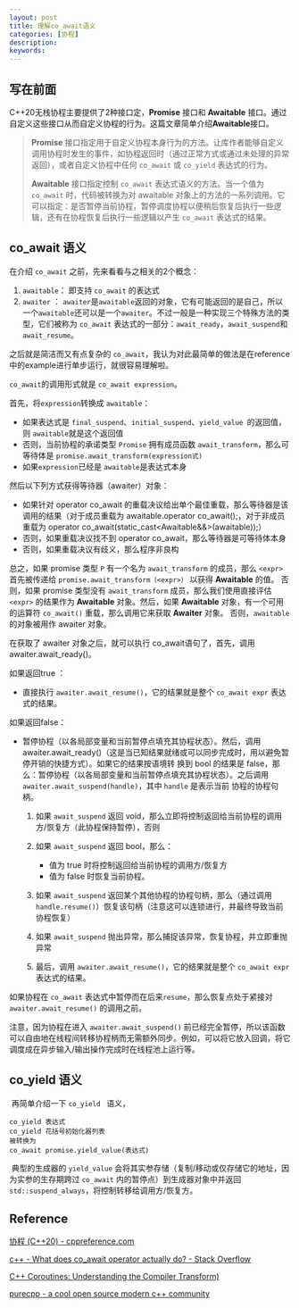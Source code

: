 ```yaml
---
layout: post
title: 理解co_await语义
categories: [协程]
description: 
keywords: 
---
```


## 写在前面

C++20无栈协程主要提供了2种接口定，**Promise** 接口和 **Awaitable** 接口。通过自定义这些接口从而自定义协程的行为。这篇文章简单介绍**Awaitable**接口。

> **Promise** 接口指定用于自定义协程本身行为的方法。让库作者能够自定义调用协程时发生的事件，如协程返回时（通过正常方式或通过未处理的异常返回），或者自定义协程中任何 `co_await` 或 `co_yield` 表达式的行为。
>
> **Awaitable** 接口指定控制 `co_await` 表达式语义的方法。当一个值为 `co_await` 时，代码被转换为对 awaitable 对象上的方法的一系列调用。它可以指定：是否暂停当前协程，暂停调度协程以便稍后恢复后执行一些逻辑，还有在协程恢复后执行一些逻辑以产生 `co_await` 表达式的结果。

## co_await 语义

在介绍 `co_await` 之前，先来看看与之相关的2个概念：

1. `awaitable`： 即支持 `co_await` 的表达式
2. `awaiter`  ： `awaiter`是`awaitable`返回的对象，它有可能返回的是自己，所以一个`awaitable`还可以是一个`awaiter`。不过一般是一种实现三个特殊方法的类型，它们被称为 `co_await` 表达式的一部分：`await_ready`，`await_suspend`和`await_resume`。

之后就是简洁而又有点复杂的 `co_await`，我认为对此最简单的做法是在reference中的example进行单步运行，就很容易理解啦。

`co_await`的调用形式就是 `co_await expression`。

首先，将`expression`转换成 `awaitable`：

+ 如果表达式是 `final_suspend`、`initial_suspend`、`yield_value `的返回值，则 `awaitable`就是这个返回值
+ 否则，当前协程的承诺类型 `Promise` 拥有成员函数 `await_transform`，那么可等待体是 `promise.await_transform(expression式)`
+ 如果`expression`已经是 `awaitable`是表达式本身

然后以下列方式获得等待器（awaiter）对象：

- 如果针对 operator co_await 的重载决议给出单个最佳重载，那么等待器是该调用的结果（对于成员重载为 awaitable.operator co_await();，对于非成员重载为 operator co_await(static_cast<Awaitable&&>(awaitable));）
- 否则，如果重载决议找不到 operator co_await，那么等待器是可等待体本身
- 否则，如果重载决议有歧义，那么程序非良构

总之，如果 promise 类型 `P` 有一个名为 `await_transform` 的成员，那么 `<expr>` 首先被传递给 `promise.await_transform（<expr>）` 以获得 **Awaitable** 的值。 否则，如果 promise 类型没有 `await_transform` 成员，那么我们使用直接评估 `<expr>` 的结果作为 **Awaitable** 对象。然后，如果 **Awaitable** 对象，有一个可用的运算符 `co_await()` 重载，那么调用它来获取 **Awaiter** 对象。 否则，`awaitable` 的对象被用作 awaiter 对象。

在获取了 awaiter 对象之后，就可以执行 co_await语句了，首先，调用 awaiter.await_ready()。

如果返回true ：

+ 直接执行 `awaiter.await_resume()`，它的结果就是整个 `co_await expr` 表达式的结果。

如果返回false：

+ 暂停协程（以各局部变量和当前暂停点填充其协程状态）。然后，调用 awaiter.await_ready()（这是当已知结果就绪或可以同步完成时，用以避免暂停开销的快捷方式）。如果它的结果按语境转 	换到 bool 的结果是 false，那么：暂停协程（以各局部变量和当前暂停点填充其协程状态）。之后调用 `awaiter.await_suspend(handle)`，其中 `handle` 是表示当前	协程的协程句柄。

  1. 如果 `await_suspend` 返回 void，那么立即将控制返回给当前协程的调用方/恢复方（此协程保持暂停），否则
  2. 如果 `await_suspend` 返回 bool，那么：
     + 值为 true 时将控制返回给当前协程的调用方/恢复方
     + 值为 false 时恢复当前协程。

  3. 如果 `await_suspend` 返回某个其他协程的协程句柄，那么（通过调用 `handle.resume()`）恢复该句柄（注意这可以连锁进行，并最终导致当前协程恢复）

  4. 如果 `await_suspend` 抛出异常，那么捕捉该异常，恢复协程，并立即重抛异常

  5. 最后，调用 `awaiter.await_resume()`，它的结果就是整个 `co_await expr` 表达式的结果。

如果协程在 `co_await` 表达式中暂停而在后来`resume`，那么恢复点处于紧接对 `awaiter.await_resume()` 的调用之前。

注意，因为协程在进入 `awaiter.await_suspend()` 前已经完全暂停，所以该函数可以自由地在线程间转移协程柄而无需额外同步。例如，可以将它放入回调，将它调度成在异步输入/输出操作完成时在线程池上运行等。

## co_yield 语义

​	再简单介绍一下 `co_yield ` 语义，

```
co_yield 表达式		
co_yield 花括号初始化器列表	
被转换为
co_await promise.yield_value(表达式)
```

​	典型的生成器的 `yield_value` 会将其实参存储（复制/移动或仅存储它的地址，因为实参的生存期跨过 `co_await` 内的暂停点）到生成器对象中并返回 `std::suspend_always`，将控制转移给调用方/恢复方。

## Reference

[协程 (C++20) - cppreference.com](https://zh.cppreference.com/w/cpp/language/coroutines)

[c++ - What does co_await operator actually do? - Stack Overflow](https://stackoverflow.com/questions/50954609/what-does-co-await-operator-actually-do)

[C++ Coroutines: Understanding the Compiler Transform)](https://lewissbaker.github.io/2022/08/27/understanding-the-compiler-transform)

[purecpp - a cool open source modern c++ community](http://purecpp.cn/detail?id=2278)